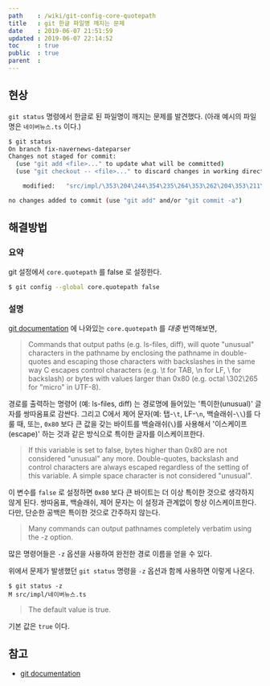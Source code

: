 ```yaml
---
path    : /wiki/git-config-core-quotepath
title   : git 한글 파일명 깨지는 문제
date    : 2019-06-07 21:51:59
updated : 2019-06-07 22:14:52
toc     : true
public  : true
parent  : 
---
```


## 현상
`git status` 명령에서 한글로 된 파일명이 깨지는 문제를 발견했다. (아래 예시의 파일명은 `네이버뉴스.ts` 이다.)

```bash
$ git status
On branch fix-navernews-dateparser
Changes not staged for commit:
  (use "git add <file>..." to update what will be committed)
  (use "git checkout -- <file>..." to discard changes in working directory)

	modified:   "src/impl/\353\204\244\354\235\264\353\262\204\353\211\264\354\212\244.ts"

no changes added to commit (use "git add" and/or "git commit -a")
```

## 해결방법

### 요약

git 설정에서 `core.quotepath` 를 false 로 설정한다.

```bash
$ git config --global core.quotepath false
```

### 설명

[git documentation](https://git-scm.com/docs/git-config#Documentation/git-config.txt-corequotePath) 에 나와있는 `core.quotepath` 를 *대충* 번역해보면,

>   Commands that output paths (e.g. ls-files, diff), will quote "unusual" characters in the pathname by enclosing the pathname in double-quotes and escaping those characters with backslashes in the same way C escapes control characters (e.g. \t for TAB, \n for LF, \\ for backslash) or bytes with values larger than 0x80 (e.g. octal \302\265 for "micro" in UTF-8). 

경로를 출력하는 명령어 (예: ls-files, diff) 는 경로명에 들어있는 '특이한(unusual)' 글자를 쌍따옴표로 감싼다. 그리고 C에서 제어 문자(예: 탭-`\t`, LF-`\n`, 백슬래쉬-`\\`)를 다룰 때, 또는, `0x80` 보다 큰 값을 갖는 바이트를 백슬래쉬(`\`)를 사용해서 '이스케이프(escape)' 하는 것과 같은 방식으로 특이한 글자를 이스케이프한다.

>   If this variable is set to false, bytes higher than 0x80 are not considered "unusual" any more. Double-quotes, backslash and control characters are always escaped regardless of the setting of this variable.  A simple space character is not considered "unusual".

이 변수를 `false` 로 설정하면 `0x80` 보다 큰 바이트는 더 이상 특이한 것으로 생각하지 않게 된다. 쌍따옴표, 백슬래쉬, 제어 문자는 이 설정과 관계없이 항상 이스케이프한다. 다만, 단순한 공백은 특이한 것으로 간주하지 않는다. 

>    Many commands can output pathnames completely verbatim using the -z option. 

많은 명령어들은 `-z` 옵션을 사용하여 완전한 경로 이름을 얻을 수 있다.

위에서 문제가 발생했던 `git status` 명령을 `-z` 옵션과 함께 사용하면 이렇게 나온다.

```
$ git status -z
M src/impl/네이버뉴스.ts
```

>   The default value is true.

기본 값은 `true` 이다.

## 참고
- [git documentation](https://git-scm.com/docs/git-config#Documentation/git-config.txt-corequotePath)

